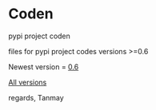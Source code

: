 # Coden
pypi project coden


files for pypi project codes versions >=0.6


Newest version  = [0.6](https://pypi.org/manage/project/coden/release/0.6/)

[All versions](https://pypi.org/manage/project/coden/releases/)

regards,
Tanmay
